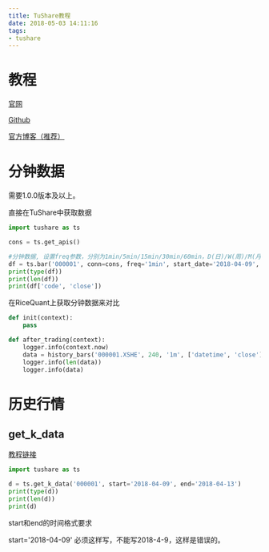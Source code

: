 ```yaml
---
title: TuShare教程
date: 2018-05-03 14:11:16
tags:
- tushare
---
```




# 教程



[官网](http://tushare.org/)

[Github](https://github.com/waditu/tushare)

[官方博客（推荐）](https://ask.hellobi.com/blog/waditu/10411#articleHeader7)



# 分钟数据



需要1.0.0版本及以上。

直接在TuShare中获取数据

```python
import tushare as ts

cons = ts.get_apis()

#分钟数据, 设置freq参数，分别为1min/5min/15min/30min/60min，D(日)/W(周)/M(月)/Q(季)/Y(年)
df = ts.bar('000001', conn=cons, freq='1min', start_date='2018-04-09', end_date='2018-04-09')
print(type(df))
print(len(df))
print(df['code', 'close'])
```



在RiceQuant上获取分钟数据来对比

```python
def init(context):
    pass

def after_trading(context):
    logger.info(context.now)
    data = history_bars('000001.XSHE', 240, '1m', ['datetime', 'close'])
    logger.info(len(data))
    logger.info(data)
```







# 历史行情



## get_k_data



[教程链接](https://mp.weixin.qq.com/s?__biz=MzAwOTgzMDk5Ng==&mid=2650833972&idx=1&sn=4de9f9ee81bc8bf85d1e0a4a8f79b0de&chksm=80adb30fb7da3a19817c72ff6f715ee91d6e342eb0402e860e171993bb0293bc4097e2dc4fe9&mpshare=1&scene=1&srcid=1106BPAdPiPCnj6m2Xyt5p2M#wechat_redirect)



```python
import tushare as ts

d = ts.get_k_data('000001', start='2018-04-09', end='2018-04-13')
print(type(d))
print(len(d))
print(d)
```



start和end的时间格式要求

start='2018-04-09' 必须这样写，不能写2018-4-9，这样是错误的。



